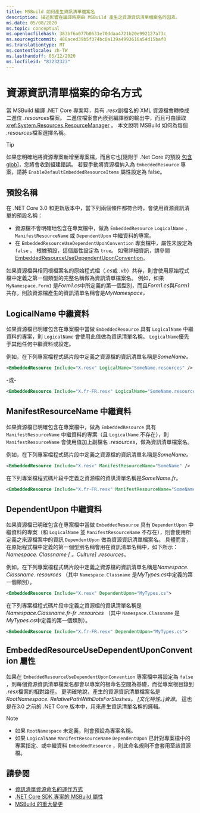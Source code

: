 ```yaml
---
title: MSBuild 如何產生資訊清單檔案名
description: 描述影響在編譯時期由 MSBuild 產生之資源資訊清單檔案名的因素。
ms.date: 05/08/2020
ms.topic: conceptual
ms.openlocfilehash: 383bf6a077b0631e70ddaa4721b20e992127a73c
ms.sourcegitcommit: 488aced39b5f374bc0a139a4993616a54d15baf0
ms.translationtype: MT
ms.contentlocale: zh-TW
ms.lasthandoff: 05/12/2020
ms.locfileid: "83232323"
---
```

# <a name="how-resource-manifest-files-are-named"></a>資源資訊清單檔案的命名方式

當 MSBuild 編譯 .NET Core 專案時，具有 *.resx*副檔名的 XML 資源檔會轉換成二進位 *.resources*檔案。 二進位檔案會內嵌到編譯器的輸出中，而且可由讀取 <xref:System.Resources.ResourceManager> 。 本文說明 MSBuild 如何為每個 *.resources*檔案選擇名稱。

> [!TIP]
> 如果您明確地將資源專案新增至專案檔，而且它也[隨附于 .Net Core 的預設 [包含 glob](../project-sdk/overview.md#default-compilation-includes)]，您將會收到組建錯誤。 若要手動將資源檔納入為 `EmbeddedResource` 專案，請將 `EnableDefaultEmbeddedResourceItems` 屬性設定為 false。

## <a name="default-name"></a>預設名稱

在 .NET Core 3.0 和更新版本中，當下列兩個條件都符合時，會使用資源資訊清單的預設名稱：

- 資源檔不會明確地包含在專案檔中，做為 `EmbeddedResource` `LogicalName` 、 `ManifestResourceName` 或 `DependentUpon` 中繼資料的專案。
- 在 `EmbeddedResourceUseDependentUponConvention` 專案檔中，屬性未設定為 `false` 。 根據預設，這個屬性設定為 `true`。 如需詳細資訊，請參閱[EmbeddedResourceUseDependentUponConvention](../project-sdk/msbuild-props.md#embeddedresourceusedependentuponconvention)。

如果資源檔與相同根檔案名的原始程式檔（*.cs*或 *.vb*）共存，則會使用原始程式檔中定義之第一個類型的完整名稱做為資訊清單檔案名。 例如，如果 `MyNamespace.Form1` 是*Form1.cs*中所定義的第一個型別，而且*Form1.cs*與*Form1*共存，則該資源檔產生的資訊清單名稱會是*MyNamespace。*

## <a name="logicalname-metadata"></a>LogicalName 中繼資料

如果資源檔已明確包含在專案檔中當做 `EmbeddedResource` 具有 `LogicalName` 中繼資料的專案，則 `LogicalName` 會使用此值做為資訊清單名稱。 `LogicalName`優先于其他任何中繼資料或設定。

例如，在下列專案檔程式碼片段中定義之資源檔的資訊清單名稱是*SomeName。*

```xml
<EmbeddedResource Include="X.resx" LogicalName="SomeName.resources" />
```

-或-

```xml
<EmbeddedResource Include="X.fr-FR.resx" LogicalName="SomeName.resources" />
```

## <a name="manifestresourcename-metadata"></a>ManifestResourceName 中繼資料

如果資源檔已明確包含在專案檔中，做為 `EmbeddedResource` 具有 `ManifestResourceName` 中繼資料的專案（且 `LogicalName` 不存在），則 `ManifestResourceName` 會使用值加上副檔名 *.resources*，做為資訊清單檔案名。

例如，在下列專案檔程式碼片段中定義之資源檔的資訊清單名稱是*SomeName。*

```xml
<EmbeddedResource Include="X.resx" ManifestResourceName="SomeName" />
```

在下列專案檔程式碼片段中定義之資源檔的資訊清單名稱是*SomeName.fr*。

```xml
<EmbeddedResource Include="X.fr-FR.resx" ManifestResourceName="SomeName.fr-FR" />
```

## <a name="dependentupon-metadata"></a>DependentUpon 中繼資料

如果資源檔已明確包含在專案檔中當做 `EmbeddedResource` 具有 `DependentUpon` 中繼資料的專案（和 `LogicalName` 並 `ManifestResourceName` 不存在），則會使用所定義之來源檔案中的資訊 `DependentUpon` 做為資源資訊清單檔案名。 具體而言，在原始程式檔中定義的第一個型別名稱會用在資訊清單名稱中，如下所示： *Namespace. Classname \[ 。Culture] .resources*。

例如，在下列專案檔程式碼片段中定義之資源檔的資訊清單名稱是*Namespace. Classname. resources* （其中 `Namespace.Classname` 是*MyTypes.cs*中定義的第一個類別）。

```xml
<EmbeddedResource Include="X.resx" DependentUpon="MyTypes.cs">
```

在下列專案檔程式碼片段中定義之資源檔的資訊清單名稱是*Namespace.Classname.fr-fr .resources* （其中 `Namespace.Classname` 是*MyTypes.cs*中定義的第一個類別）。

```xml
<EmbeddedResource Include="X.fr-FR.resx" DependentUpon="MyTypes.cs">
```

## <a name="embeddedresourceusedependentuponconvention-property"></a>EmbeddedResourceUseDependentUponConvention 屬性

如果在 `EmbeddedResourceUseDependentUponConvention` 專案檔中將設定為 `false` ，則每個資源資訊清單檔案名都會以專案的根命名空間為基礎，而從專案根目錄到 *.resx*檔案的相對路徑。 更明確地說，產生的資源資訊清單檔案名是*RootNamespace. RelativePathWithDotsForSlashes。 \[文化特性。]資源*。 這也是在3.0 之前的 .NET Core 版本中，用來產生資訊清單名稱的邏輯。

> [!NOTE]
>
> - 如果 `RootNamespace` 未定義，則會預設為專案名稱。
> - 如果 `LogicalName` `ManifestResourceName` `DependentUpon` 已針對專案檔中的專案指定、或中繼資料 `EmbeddedResource` ，則此命名規則不會套用至該資源檔。

## <a name="see-also"></a>請參閱

- [資訊清單資源命名的運作方式](https://gist.github.com/BenVillalobos/041673b9a73bec60fdc3bf0f86fae62a)
- [.NET Core SDK 專案的 MSBuild 屬性](../project-sdk/msbuild-props.md)
- [MSBuild 的重大變更](../compatibility/msbuild.md)
